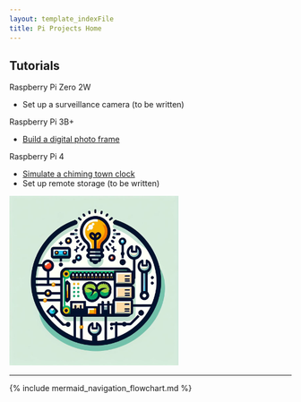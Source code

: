 ```yaml
---
layout: template_indexFile
title: Pi Projects Home
---
```


## Tutorials

<div class="grid-container">
  <div>
  <p>Raspberry Pi Zero 2W</p>
	<ul><li>Set up a surveillance camera (to be written)</li></ul>
	<p>Raspberry Pi 3B+</p>
	<ul><li><a href = "topics/photo_frame.html">Build a digital photo frame</a></li></ul>
	<p>Raspberry Pi 4</p>
	<ul>
	<li><a href = "topics/clock_chime.html">Simulate a chiming town clock</a></li>
	<li>Set up remote storage (to be written)</li>
	</ul>
  </div>
  <div><img src = "images/logo.png" width="60%" /></div>
</div>

<hr/>

{% include mermaid_navigation_flowchart.md %}